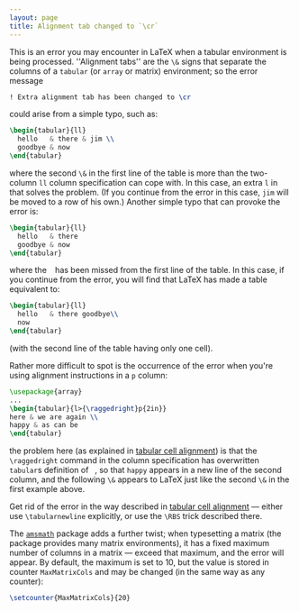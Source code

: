 ```yaml
---
layout: page
title: Alignment tab changed to `\cr`
---
```


This is an error you may encounter in LaTeX when a tabular
environment is being processed.  ''Alignment tabs'' are the
`\&` signs that separate the columns of a `tabular`
(or `array` or matrix) environment; so the error message
```latex
! Extra alignment tab has been changed to \cr
```
could arise from a simple typo, such as:
```latex
\begin{tabular}{ll}
  hello   & there & jim \\
  goodbye & now
\end{tabular}
```
where the second `\&` in the first line of the table is more than the
two-column `ll` column specification can cope with. In this
case, an extra `l` in that solves the problem.  (If you
continue from the error in this case, `jim` will be moved
to a row of his own.)  Another simple typo that can provoke the error
is:
```latex
\begin{tabular}{ll}
  hello   & there
  goodbye & now
\end{tabular}
```
where the ` ` has been missed from the first line of the table.
In this case, if you continue from the error, you will find that
LaTeX has made a table equivalent to:
```latex
\begin{tabular}{ll}
  hello   & there goodbye\\
  now
\end{tabular}
```
(with the second line of the table having only one cell).

Rather more difficult to spot is the occurrence of the error when
you're using alignment instructions in a `p` column:
```latex
\usepackage{array}
...
\begin{tabular}{l>{\raggedright}p{2in}}
here & we are again \\
happy & as can be
\end{tabular}
```
the problem here (as explained in 
[tabular cell alignment](./FAQ-tabcellalign.html)) is that the
`\raggedright` command in the column specification has overwritten
`tabular`s definition of ` `, so that
`happy` appears in a new line of the second column, and the
following `\&` appears to LaTeX just like the second
`\&` in the first example above.

Get rid of the error in the way described in 
[tabular cell alignment](./FAQ-tabcellalign.html)&nbsp;&mdash; either use
`\tabularnewline` explicitly, or use the `\RBS` trick described
there.

The [`amsmath`](http://ctan.org/pkg/amsmath) package adds a further twist; when typesetting
a matrix (the package provides many matrix environments), it has a
fixed maximum number of columns in a matrix&nbsp;&mdash; exceed that maximum,
and the error will appear.  By default, the maximum is set to 10, but
the value is stored in counter `MaxMatrixCols` and may be
changed (in the same way as any counter):
```latex
\setcounter{MaxMatrixCols}{20}
```

